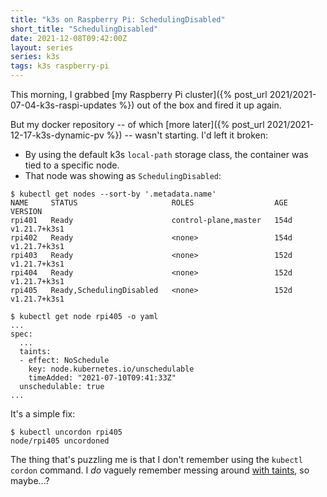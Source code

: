 ```yaml
---
title: "k3s on Raspberry Pi: SchedulingDisabled"
short_title: "SchedulingDisabled"
date: 2021-12-08T09:42:00Z
layout: series
series: k3s
tags: k3s raspberry-pi
---
```


This morning, I grabbed [my Raspberry Pi cluster]({% post_url 2021/2021-07-04-k3s-raspi-updates %}) out of the box and fired it up again.

But my docker repository -- of which [more later]({% post_url 2021/2021-12-17-k3s-dynamic-pv %}) -- wasn't starting. I'd left it broken:

- By using the default k3s `local-path` storage class, the container was tied to a specific node.
- That node was showing as `SchedulingDisabled`:

```
$ kubectl get nodes --sort-by '.metadata.name'
NAME     STATUS                     ROLES                  AGE    VERSION
rpi401   Ready                      control-plane,master   154d   v1.21.7+k3s1
rpi402   Ready                      <none>                 154d   v1.21.7+k3s1
rpi403   Ready                      <none>                 152d   v1.21.7+k3s1
rpi404   Ready                      <none>                 152d   v1.21.7+k3s1
rpi405   Ready,SchedulingDisabled   <none>                 152d   v1.21.7+k3s1
```

```
$ kubectl get node rpi405 -o yaml
...
spec:
  ...
  taints:
  - effect: NoSchedule
    key: node.kubernetes.io/unschedulable
    timeAdded: "2021-07-10T09:41:33Z"
  unschedulable: true
...
```

It's a simple fix:

```
$ kubectl uncordon rpi405
node/rpi405 uncordoned
```

The thing that's puzzling me is that I don't remember using the `kubectl cordon` command. I _do_ vaguely remember messing around [with taints](https://kubernetes.io/docs/concepts/scheduling-eviction/taint-and-toleration/), so maybe...?

